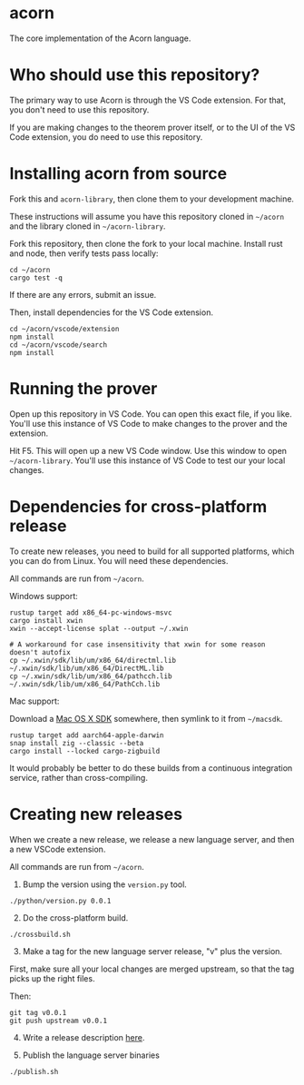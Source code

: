 # acorn

The core implementation of the Acorn language.

# Who should use this repository?

The primary way to use Acorn is through the VS Code extension. For that, you don't need to use this repository.

If you are making changes to the theorem prover itself, or to the UI of the VS Code extension, you
do need to use this repository.

# Installing acorn from source

Fork this and `acorn-library`, then clone them to your development machine.

These instructions will assume you have this repository cloned in `~/acorn` and the library cloned
in `~/acorn-library`.

Fork this repository, then clone the fork to your local machine. Install rust and node, then verify tests
pass locally:

```
cd ~/acorn
cargo test -q
```

If there are any errors, submit an issue.

Then, install dependencies for the VS Code extension.

```
cd ~/acorn/vscode/extension
npm install
cd ~/acorn/vscode/search
npm install
```

# Running the prover

Open up this repository in VS Code. You can open this exact file, if you like. You'll use this instance
of VS Code to make changes to the prover and the extension.

Hit F5. This will open up a new VS Code window. Use this window to open `~/acorn-library`. You'll use this instance of VS Code to test our your local changes.

# Dependencies for cross-platform release

To create new releases, you need to build for all supported platforms, which you can do from Linux.
You will need these dependencies.

All commands are run from `~/acorn`.

Windows support:

```
rustup target add x86_64-pc-windows-msvc
cargo install xwin
xwin --accept-license splat --output ~/.xwin

# A workaround for case insensitivity that xwin for some reason doesn't autofix
cp ~/.xwin/sdk/lib/um/x86_64/directml.lib ~/.xwin/sdk/lib/um/x86_64/DirectML.lib
cp ~/.xwin/sdk/lib/um/x86_64/pathcch.lib ~/.xwin/sdk/lib/um/x86_64/PathCch.lib
```

Mac support:

Download a [Mac OS X SDK](https://github.com/joseluisq/macosx-sdks)
somewhere, then symlink to it from `~/macsdk`.

```
rustup target add aarch64-apple-darwin
snap install zig --classic --beta
cargo install --locked cargo-zigbuild
```

It would probably be better to do these builds from a continuous integration service, rather than
cross-compiling.

# Creating new releases

When we create a new release, we release a new language server, and then a new VSCode extension.

All commands are run from `~/acorn`.

1. Bump the version using the `version.py` tool.

```
./python/version.py 0.0.1
```

2. Do the cross-platform build.

```
./crossbuild.sh
```

3. Make a tag for the new language server release, "v" plus the version.

First, make sure all your local changes are merged upstream, so that the tag picks up the right files.

Then:

```
git tag v0.0.1
git push upstream v0.0.1
```

4. Write a release description [here](https://github.com/acornprover/acorn/releases/new).

5. Publish the language server binaries

```
./publish.sh
```

